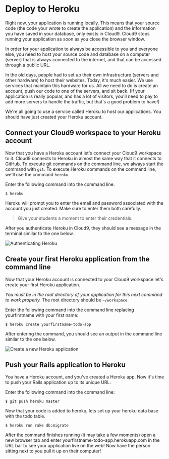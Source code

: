 # Deploy to Heroku
Right now, your application is running locally. This means that your source code (the code your wrote to create the application) and the information you have saved in your database, only exists in Cloud9. Cloud9 stops running your application as soon as you close the browser window.

In order for your application to always be accessible to you and everyone else, you need to host your source code and database on a computer (server) that is always connected to the internet, and that can be accessed through a public URL.

In the old days, people had to set up their own infrastructure (servers and other hardware) to host their websites. Today, it's much easier. We use services that maintain this hardware for us. All we need to do is create an account, push our code to one of the servers, and sit back. (If your application is really popular, and has a lot of visitors, you'll need to pay to add more servers to handle the traffic, but that's a good problem to have!)

We're all going to use a service called Heroku to host our applications. You should have just created your Heroku account.

## Connect your Cloud9 workspace to your Heroku account
Now that you have a Heroku account let's connect your Cloud9 workspace to it. Cloud9 connects to Heroku in almost the same way that it connects to GitHub. To execute git commands on the command line, we always start the command with `git`. To execute Heroku commands on the command line, we'll use the command `heroku`.

Enter the following command into the command line.
```shell
$ heroku
```

Heroku will prompt you to enter the email and password associated with the account you just created. Make sure to enter them both carefully.

>Give your students a moment to enter their credentials.

After you authenticate Heroku in Cloud9, they should see a message in the terminal similar to the one below.

![Authenticating Heroku](/images/deploy_to_heroku/01.png "Authenticating Heroku")

## Create your first Heroku application from the command line
Now that your Heroku account is connected to your Cloud9 workspace let's create your first Heroku application.

_You must be in the root directory of your application for this next command to
work properly._ The root directory should be `~/workspace`.

Enter the following command into the command line replacing yourfirstname with your first name:
```shell
$ heroku create yourfirstname-todo-app
```

After entering the command, you  should see an output in the command line similar to the one below.

![Create a new Heroku application](/images/deploy_to_heroku/02.png "Create a new Heroku application")

## Push your Rails application to Heroku
You have a Heroku account, and you've created a Heroku app. Now it's time to push your Rails application up to its unique URL.

Enter the following command into the command line:
```shell
$ git push heroku master
```
Now that your code is added to heroku, lets set up your heroku data base with the todo table.
```shell
$ heroku run rake db:migrate
```
After the command finishes running (it may take a few moments) open a new browser tab and enter yourfirstname-todo-app.herokuapp.com in the URL bar to see your application live on the web! Now have the person sitting next to you pull it up on their computer!
